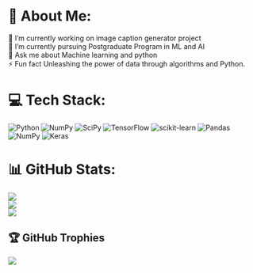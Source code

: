 # 💫 About Me:
🔭 I’m currently working on image caption generator project<br>🌱 I’m currently pursuing Postgraduate Program in ML and AI<br>💬 Ask me about Machine learning and python<br>⚡ Fun fact Unleashing the power of data through algorithms and Python.


# 💻 Tech Stack:
![Python](https://img.shields.io/badge/python-3670A0?style=for-the-badge&logo=python&logoColor=ffdd54) ![NumPy](https://img.shields.io/badge/numpy-%23013243.svg?style=for-the-badge&logo=numpy&logoColor=white) ![SciPy](https://img.shields.io/badge/SciPy-%230C55A5.svg?style=for-the-badge&logo=scipy&logoColor=%white) ![TensorFlow](https://img.shields.io/badge/TensorFlow-%23FF6F00.svg?style=for-the-badge&logo=TensorFlow&logoColor=white) ![scikit-learn](https://img.shields.io/badge/scikit--learn-%23F7931E.svg?style=for-the-badge&logo=scikit-learn&logoColor=white) ![Pandas](https://img.shields.io/badge/pandas-%23150458.svg?style=for-the-badge&logo=pandas&logoColor=white) ![NumPy](https://img.shields.io/badge/numpy-%23013243.svg?style=for-the-badge&logo=numpy&logoColor=white) ![Keras](https://img.shields.io/badge/Keras-%23D00000.svg?style=for-the-badge&logo=Keras&logoColor=white)
# 📊 GitHub Stats:
![](https://github-readme-stats.vercel.app/api?username=avinashmyerolkar&theme=gruvbox&hide_border=false&include_all_commits=true&count_private=false)<br/>
![](https://github-readme-streak-stats.herokuapp.com/?user=avinashmyerolkar&theme=gruvbox&hide_border=false)<br/>
![](https://github-readme-stats.vercel.app/api/top-langs/?username=avinashmyerolkar&theme=gruvbox&hide_border=false&include_all_commits=true&count_private=false&layout=compact)

## 🏆 GitHub Trophies
![](https://github-profile-trophy.vercel.app/?username=avinashmyerolkar&theme=radical&no-frame=false&no-bg=true&margin-w=4)

<!-- Proudly created with GPRM ( https://gprm.itsvg.in ) -->
